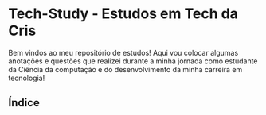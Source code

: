 # Tech-Study - Estudos em Tech da Cris

Bem vindos ao meu repositório de estudos! Aqui vou colocar algumas anotações e questões que realizei durante a minha jornada como estudante da Ciência da computação e do desenvolvimento da minha carreira em tecnologia! 

<h2>Índice </h2> 


